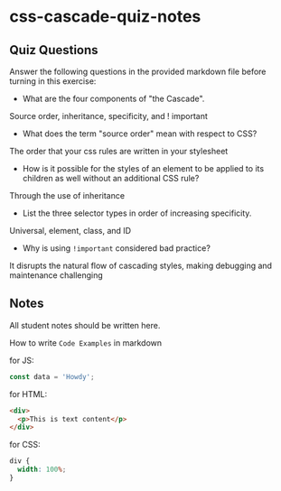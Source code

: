 # css-cascade-quiz-notes

## Quiz Questions

Answer the following questions in the provided markdown file before turning in this exercise:

- What are the four components of "the Cascade".

Source order, inheritance, specificity, and ! important

- What does the term "source order" mean with respect to CSS?

The order that your css rules are written in your stylesheet

- How is it possible for the styles of an element to be applied to its children as well without an additional CSS rule?

Through the use of inheritance

- List the three selector types in order of increasing specificity.

Universal, element, class, and ID

- Why is using `!important` considered bad practice?

It disrupts the natural flow of cascading styles, making debugging and maintenance challenging

## Notes

All student notes should be written here.

How to write `Code Examples` in markdown

for JS:

```javascript
const data = 'Howdy';
```

for HTML:

```html
<div>
  <p>This is text content</p>
</div>
```

for CSS:

```css
div {
  width: 100%;
}
```
